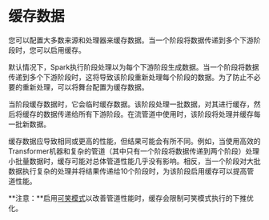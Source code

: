 # 缓存数据

您可以配置大多数来源和处理器来缓存数据。当一个阶段将数据传递到多个下游阶段时，您可以启用缓存。

默认情况下，Spark执行阶段处理以为每个下游阶段生成数据。当一个阶段将数据传递到多个下游阶段时，这将导致该阶段重新处理每个阶段的数据。为了防止不必要的重新处理，可以将舞台配置为缓存数据。

当阶段缓存数据时，它会临时缓存数据。该阶段处理一批数据，对其进行缓存，然后将缓存的数据传递给所有下游阶段。在流管道中使用时，该阶段将处理并缓存每一批新数据。

缓存数据应导致相同或更高的性能，但结果可能会有所不同。例如，当使用高效的Transformer机器和复杂的管道（其中只有一个阶段将数据传递到两个阶段）处理小批量数据时，缓存可能对总体管道性能几乎没有影响。相反，当一个阶段对大批数据执行复杂的处理并将结果传递给10个阶段时，为该阶段启用缓存可以提高管道性能。

**注意：**启用[可笑模式](https://streamsets.com/documentation/controlhub/latest/help/transformer/Pipelines/Ludicrous.html#concept_m4y_lbq_g3b)以改善管道性能时，缓存会限制可笑模式执行的下推优化。
